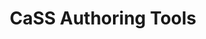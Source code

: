 ---
home: true
title: CaSS Authoring Tools
description: Documentation for CaSS Authoring Tools open source tools for authoring and managing competency frameworks.
heroImage: /cass-logo.png
heroText: CaSS Authoring Tools
tagline: A collaborative interface for managing your competency frameworks.
actionText: Get Started →
actionLink: /guide/
features:
- title: Collaborate with your team
  details: CaSS Authoring Tools supports user and group access to your authored competency frameworks.
- title: Customized Competency Properties
  details: Our Authoring Tools support your organizations unique needs.  Use our custom competency properties to customize the abilities of the authoring tool.
- title: Work with existing frameworks
  details: CaSS can import and export a variety of file format and types.  Start working with your existing data.
footer: Copyright © 2020 Eduworks Corporation
---